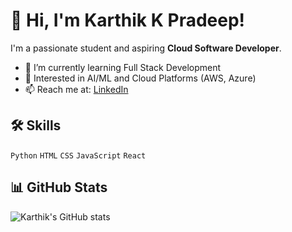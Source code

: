 # 👋 Hi, I'm Karthik K Pradeep!

I'm a passionate student and aspiring **Cloud Software Developer**.

- 🌱 I’m currently learning Full Stack Development
- 🚀 Interested in AI/ML and Cloud Platforms (AWS, Azure)
- 📫 Reach me at: [LinkedIn](https://www.linkedin.com/in/karthikkpradeep/)

## 🛠️ Skills
`Python` `HTML` `CSS` `JavaScript` `React`

## 📊 GitHub Stats
![Karthik's GitHub stats](https://github-readme-stats.vercel.app/api?username=FoldedOdin&show_icons=true&theme=tokyonight)
